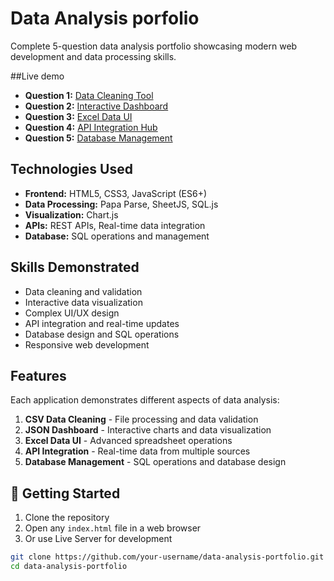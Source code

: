 # Data Analysis porfolio

Complete 5-question data analysis portfolio showcasing modern web development and data processing skills.

##Live demo

- **Question 1:** [Data Cleaning Tool](https://your-username.github.io/data-analysis-portfolio/question-1-data-cleaning/)
- **Question 2:** [Interactive Dashboard](https://your-username.github.io/data-analysis-portfolio/question-2-dashboard/)
- **Question 3:** [Excel Data UI](https://your-username.github.io/data-analysis-portfolio/question-3-data-ui/)
- **Question 4:** [API Integration Hub](https://your-username.github.io/data-analysis-portfolio/question-4-integration/)
- **Question 5:** [Database Management](https://your-username.github.io/data-analysis-portfolio/question-5-dashboard/)

## Technologies Used

- **Frontend:** HTML5, CSS3, JavaScript (ES6+)
- **Data Processing:** Papa Parse, SheetJS, SQL.js
- **Visualization:** Chart.js
- **APIs:** REST APIs, Real-time data integration
- **Database:** SQL operations and management

## Skills Demonstrated

- Data cleaning and validation
- Interactive data visualization
- Complex UI/UX design
- API integration and real-time updates
- Database design and SQL operations
- Responsive web development

## Features

Each application demonstrates different aspects of data analysis:

1. **CSV Data Cleaning** - File processing and data validation
2. **JSON Dashboard** - Interactive charts and data visualization
3. **Excel Data UI** - Advanced spreadsheet operations
4. **API Integration** - Real-time data from multiple sources
5. **Database Management** - SQL operations and database design

## 🎯 Getting Started

1. Clone the repository
2. Open any `index.html` file in a web browser
3. Or use Live Server for development

```bash
git clone https://github.com/your-username/data-analysis-portfolio.git
cd data-analysis-portfolio
